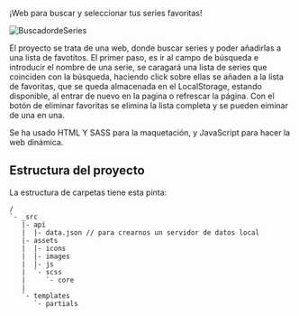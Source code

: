¡Web para buscar y seleccionar tus series favoritas!

![BuscadordeSeries](./assets/images/readmeImage.png)

El proyecto se trata de una web, donde buscar series y poder añadirlas a una lista de favotitos. 
El primer paso, es ir al campo de búsqueda e introducir el nombre de una serie, se caragará una lista de series que coinciden con la búsqueda, haciendo click sobre ellas se añaden a la lista de favoritas, que se queda almacenada en el LocalStorage, estando disponible, al entrar de nuevo en la pagina o refrescar la página. Con el botón de eliminar favoritas se elimina la lista completa y se pueden eiminar de una en una. 

Se ha usado HTML Y SASS para la maquetación, y JavaScript para hacer la web dinámica. 

## Estructura del proyecto

La estructura de carpetas tiene esta pinta:

```
/
`- _src
   |- api
   |  |- data.json // para crearnos un servidor de datos local
   |- assets
   |  |- icons
   |  |- images
   |  |- js
   |  `- scss
   |     `- core
   |
   `- templates
      `- partials

```

